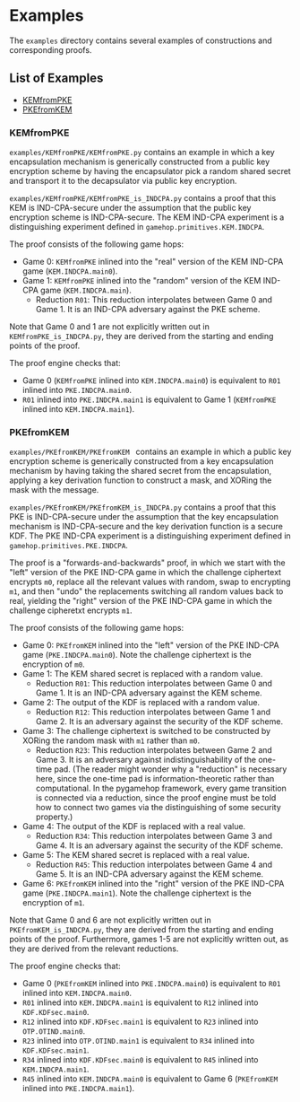 # Examples

The `examples` directory contains several examples of constructions and corresponding proofs.

## List of Examples

- [KEMfromPKE](#KEMfromPKE)
- [PKEfromKEM](#PKEfromKEM)

### KEMfromPKE

`examples/KEMfromPKE/KEMfromPKE.py` contains an example in which a key encapsulation mechanism is generically constructed from a public key encryption scheme by having the encapsulator pick a random shared secret and transport it to the decapsulator via public key encryption.

`examples/KEMfromPKE/KEMfromPKE_is_INDCPA.py` contains a proof that this KEM is IND-CPA-secure under the assumption that the public key encryption scheme is IND-CPA-secure. The KEM IND-CPA experiment is a distinguishing experiment defined in `gamehop.primitives.KEM.INDCPA`.  

The proof consists of the following game hops:

- Game 0: `KEMfromPKE` inlined into the "real" version of the KEM IND-CPA game (`KEM.INDCPA.main0`).
- Game 1: `KEMfromPKE` inlined into the "random" version of the KEM IND-CPA game (`KEM.INDCPA.main`).
	- Reduction `R01`: This reduction interpolates between Game 0 and Game 1. It is an IND-CPA adversary against the PKE scheme.

Note that Game 0 and 1 are not explicitly written out in `KEMfromPKE_is_INDCPA.py`, they are derived from the starting and ending points of the proof.

The proof engine checks that:

- Game 0 (`KEMfromPKE` inlined into `KEM.INDCPA.main0`) is equivalent to `R01` inlined into `PKE.INDCPA.main0`.
- `R01` inlined into `PKE.INDCPA.main1` is equivalent to Game 1 (`KEMfromPKE` inlined into `KEM.INDCPA.main1`).

### PKEfromKEM

`examples/PKEfromKEM/PKEfromKEM ` contains an example in which a public key encryption scheme is generically constructed from a key encapsulation mechanism by having taking the shared secret from the encapsulation, applying a key derivation function to construct a mask, and XORing the mask with the message.

`examples/PKEfromKEM/PKEfromKEM_is_INDCPA.py` contains a proof that this PKE is IND-CPA-secure under the assumption that the key encapsulation mechanism is IND-CPA-secure and the key derivation function is a secure KDF. The PKE IND-CPA experiment is a distinguishing experiment defined in `gamehop.primitives.PKE.INDCPA`.  

The proof is a "forwards-and-backwards" proof, in which we start with the "left" version of the PKE IND-CPA game in which the challenge ciphertext encrypts `m0`, replace all the relevant values with random, swap to encrypting `m1`, and then "undo" the replacements switching all random values back to real, yielding the "right" version of the PKE IND-CPA game in which the challenge cipheretxt encrypts `m1`.

The proof consists of the following game hops:

- Game 0: `PKEfromKEM` inlined into the "left" version of the PKE IND-CPA game (`PKE.INDCPA.main0`). Note the challenge ciphertext is the encryption of `m0`.
- Game 1: The KEM shared secret is replaced with a random value.
	- Reduction `R01`: This reduction interpolates between Game 0 and Game 1. It is an IND-CPA adversary against the KEM scheme.
- Game 2: The output of the KDF is replaced with a random value.
	- Reduction `R12`: This reduction interpolates between Game 1 and Game 2. It is an adversary against the security of the KDF scheme.
- Game 3: The challenge ciphertext is switched to be constructed by XORing the random mask with `m1` rather than `m0`.
	- Reduction `R23`: This reduction interpolates between Game 2 and Game 3. It is an adversary against indistinguishability of the one-time pad.  (The reader might wonder why a "reduction" is necessary here, since the one-time pad is information-theoretic rather than computational. In the pygamehop framework, every game transition is connected via a reduction, since the proof engine must be told how to connect two games via the distinguishing of some security property.)
- Game 4: The output of the KDF is replaced with a real value.
	- Reduction `R34`: This reduction interpolates between Game 3 and Game 4. It is an adversary against the security of the KDF scheme.
- Game 5: The KEM shared secret is replaced with a real value.
	- Reduction `R45`: This reduction interpolates between Game 4 and Game 5. It is an IND-CPA adversary against the KEM scheme.
- Game 6: `PKEfromKEM` inlined into the "right" version of the PKE IND-CPA game (`PKE.INDCPA.main1`). Note the challenge ciphertext is the encryption of `m1`.

Note that Game 0 and 6 are not explicitly written out in `PKEfromKEM_is_INDCPA.py`, they are derived from the starting and ending points of the proof. Furthermore, games 1-5 are not explicitly written out, as they are derived from the relevant reductions.

The proof engine checks that:

- Game 0 (`PKEfromKEM` inlined into `PKE.INDCPA.main0`) is equivalent to `R01` inlined into `KEM.INDCPA.main0`.
- `R01` inlined into `KEM.INDCPA.main1` is equivalent to `R12` inlined into `KDF.KDFsec.main0`.
- `R12` inlined into `KDF.KDFsec.main1` is equivalent to `R23` inlined into `OTP.OTIND.main0`.
- `R23` inlined into `OTP.OTIND.main1` is equivalent to `R34` inlined into `KDF.KDFsec.main1`. 
- `R34` inlined into `KDF.KDFsec.main0` is equivalent to `R45` inlined into `KEM.INDCPA.main1`.
- `R45` inlined into `KEM.INDCPA.main0` is equivalent to Game 6 (`PKEfromKEM` inlined into `PKE.INDCPA.main1`).
